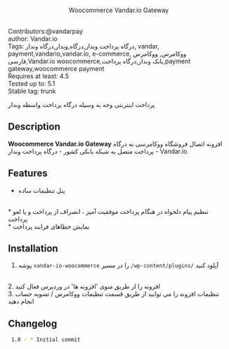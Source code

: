﻿<p align="center">
Woocommerce Vandar.io Gateway
</p>
<br>
Contributors:@vandarpay<br>
author: Vandar.io<br>
Tags:  درگاه پرداخت وندار,درگاه,وندار,درگاه وندار, vandar, payment,vandario,vandar.io, e-commerce, ووکامرس, ووکامرس فارسی,Vandar.io woocommerce,بانک وندار,درگاه پرداخت,payment gateway,woocommerce payment<br>
Requires at least: 4.5<br>
Tested up to: 5.1<br>
Stable tag: trunk<br>

پرداخت اینترنتی وجه به وسیله درگاه پرداخت واسطه وندار

## Description

**Woocommerce  Vandar.io Gateway** افزونه اتصال فروشگاه ووکامرسی به درگاه پرداخت متصل به شبکه بانکی کشور - درگاه پرداخت وندار - Vandar.io
<br>

## Features
 * پنل تنظیمات ساده
<br>
 * تنظیم پیام دلخواه در هنگام پرداخت موفقیت آمیز ، انصراف از پرداخت و یا لغو پرداخت
<br>
 * نمایش خطاهای فرایند پرداخت
 
 ## Installation

 1. پوشه `vandar-io-woocommerce` را در مسیر `/wp-content/plugins/` آپلود کنید
 <br>
 2. افزونه را از طریق منوی 'افزونه ها' در وردپرس فعال کنید
  <br>
 3. تنظیمات افزونه را می توانید از طریق قسمت تنظیمات ووکامرس / تسویه حساب انجام دهید


## Changelog




```bash
 1.0 - * Initial commit
```


